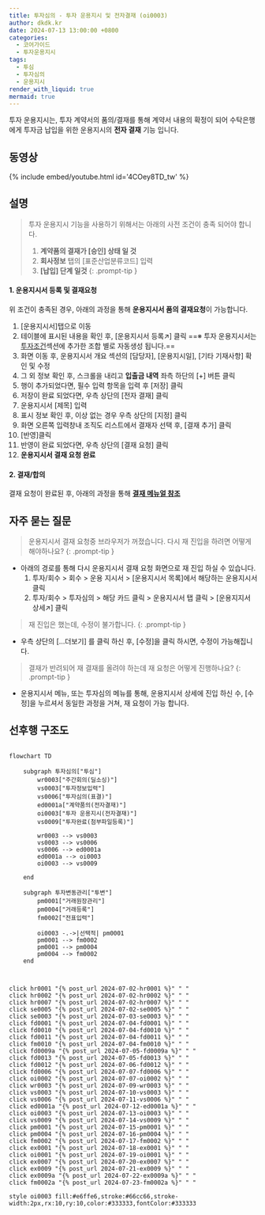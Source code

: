 ```yaml
---
title: 투자심의 - 투자 운용지시 및 전자결재 (oi0003)
author: dkdk.kr
date: 2024-07-13 13:00:00 +0800
categories:
  - 코어가이드
  - 투자운용지시
tags:
  - 투심
  - 투자심의
  - 운용지시
render_with_liquid: true
mermaid: true
---
```

투자 운용지시는,
투자 계약서의 품의/결재를 통해 계약서 내용의 확정이 되어
수탁은행에게 투자금 납입을 위한 운용지시의 **전자 결재** 기능 입니다.
## 동영상

{% include embed/youtube.html id='4COey8TD_tw' %}

## 설명

> 투자 운용지시 기능을 사용하기 위해서는 아래의 사전 조건이 충족 되어야 합니다.
> 1. **계약품의 결재가 [승인] 상태 일 것**
> 2. **회사정보** 탭의 [표준산업분류코드] 입력
> 3. **[납입] 단계 일것**
{: .prompt-tip }


#### 1. 운용지시서 등록 및 결재요청
위 조건이 충족된 경우, 아래의 과정을 통해
**운용지시서 품의 결재요청**이 가능합니다.

1. [운용지시서]탭으로 이동
2. 테이블에 표시된 내용을 확인 후, [운용지시서 등록↗] 클릭
	==※ 투자 운용지시서는 [투자조건](https://guide.vcworks.kr/posts/vs0003/)섹션에 추가한 조합 별로 자동생성 됩니다.==
1. 화면 이동 후, 운용지시서 개요 섹션의 [담당자], [운용지시일], [기타 기재사항] 확인 및 수정
2. 그 외 정보 확인 후, 스크롤을 내리고 **입출금 내역** 좌측 하단의 [+] 버튼 클릭
3. 행이 추가되었다면, 필수 입력 항목을 입력 후 [저장] 클릭
4. 저장이 완료 되었다면, 우측 상단의 [전자 결재] 클릭
5. 운용지시서 [제목] 입력
6. 표시 정보 확인 후, 이상 없는 경우 우측 상단의 [지정] 클릭
7. 화면 오른쪽 입력창내 조직도 리스트에서 결재자 선택 후, [결재 추가] 클릭
8. [반영]클릭
9. 반영이 완료 되었다면, 우측 상단의 [결재 요청] 클릭
10. **운용지시서 결재 요청 완료**

#### 2. 결재/합의
결재 요청이 완료된 후, 아래의 과정을 통해
**[결재 메뉴얼 참조](https://guide.vcworks.kr/posts/ed0001a/)**
## 자주 묻는 질문

> 운용지시서 결재 요청중 브라우저가 꺼졌습니다. 다시 재 진입을 하려면 어떻게 해야하나요?
{: .prompt-tip }

- 아래의 경로를 통해 다시 운용지시서 결재 요청 화면으로 재 진입 하실 수 있습니다.
	1. 투자/회수 > 회수 > 운용 지시서 > [운용지시서 목록]에서 해당하는 운용지시서 클릭
	2. 투자/회수 > 투자심의 > 해당 카드 클릭 > 운용지시서 탭 클릭 > [운용지지서 상세↗] 클릭

> 재 진입은 했는데, 수정이 불가합니다.
{: .prompt-tip }

- 우측 상단의 […더보기] 를 클릭 하신 후, [수정]을 클릭 하시면, 수정이 가능해집니다.

> 결재가 반려되어 재 결재를 올려야 하는데 재 요청은 어떻게 진행하나요?
{: .prompt-tip }

- 운용지시서 메뉴, 또는 투자심의 메뉴를 통해, 운용지시서 상세에 진입 하신 수, [수정]을 누르셔서 동일한 과정을 거쳐, 재 요청이 가능 합니다.

## 선후행 구조도

```mermaid

flowchart TD

    subgraph 투자심의["투심"]
        wr0003["주간회의(딜소싱)"]
        vs0003["투자정보입력"]
        vs0006["투자심의(표결)"]
        ed0001a["계약품의(전자결재)"]
        oi0003["투자 운용지시(전자결재)"]
        vs0009["투자완료(첨부파일등록)"]

        wr0003 --> vs0003
        vs0003 --> vs0006
        vs0006 --> ed0001a
        ed0001a --> oi0003
        oi0003 --> vs0009

    end

    subgraph 투자변동관리["투변"]
        pm0001["거래원장관리"]
        pm0004["거래등록"]
        fm0002["전표입력"]

        oi0003 -.->|선택적| pm0001
        pm0001 --> fm0002
        pm0001 --> pm0004
        pm0004 --> fm0002
    end


    
click hr0001 "{% post_url 2024-07-02-hr0001 %}" " "
click hr0002 "{% post_url 2024-07-02-hr0002 %}" " "
click hr0007 "{% post_url 2024-07-02-hr0007 %}" " "
click se0005 "{% post_url 2024-07-02-se0005 %}" " "
click se0003 "{% post_url 2024-07-03-se0003 %}" " "
click fd0001 "{% post_url 2024-07-04-fd0001 %}" " "
click fd0010 "{% post_url 2024-07-04-fd0010 %}" " "
click fd0011 "{% post_url 2024-07-04-fd0011 %}" " "
click fm0010 "{% post_url 2024-07-04-fm0010 %}" " "
click fd0009a "{% post_url 2024-07-05-fd0009a %}" " "
click fd0013 "{% post_url 2024-07-05-fd0013 %}" " "
click fd0012 "{% post_url 2024-07-06-fd0012 %}" " "
click fd0006 "{% post_url 2024-07-07-fd0006 %}" " "
click oi0002 "{% post_url 2024-07-07-oi0002 %}" " "
click wr0003 "{% post_url 2024-07-09-wr0003 %}" " "
click vs0003 "{% post_url 2024-07-10-vs0003 %}" " "
click vs0006 "{% post_url 2024-07-11-vs0006 %}" " "
click ed0001a "{% post_url 2024-07-12-ed0001a %}" " "
click oi0003 "{% post_url 2024-07-13-oi0003 %}" " "
click vs0009 "{% post_url 2024-07-14-vs0009 %}" " "
click pm0001 "{% post_url 2024-07-15-pm0001 %}" " "
click pm0004 "{% post_url 2024-07-16-pm0004 %}" " "
click fm0002 "{% post_url 2024-07-17-fm0002 %}" " "
click ex0001 "{% post_url 2024-07-18-ex0001 %}" " "
click oi0001 "{% post_url 2024-07-19-oi0001 %}" " "
click ex0007 "{% post_url 2024-07-20-ex0007 %}" " "
click ex0009 "{% post_url 2024-07-21-ex0009 %}" " "
click ex0009a "{% post_url 2024-07-22-ex0009a %}" " "
click fm0002a "{% post_url 2024-07-23-fm0002a %}" " "

style oi0003 fill:#e6ffe6,stroke:#66cc66,stroke-width:2px,rx:10,ry:10,color:#333333,fontColor:#333333


```
